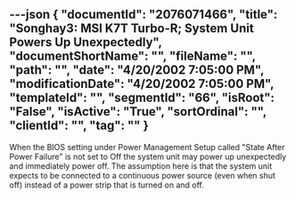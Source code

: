 ---json
{
  "documentId": "2076071466",
  "title": "Songhay3: MSI K7T Turbo-R; System Unit Powers Up Unexpectedly",
  "documentShortName": "",
  "fileName": "",
  "path": "",
  "date": "4/20/2002 7:05:00 PM",
  "modificationDate": "4/20/2002 7:05:00 PM",
  "templateId": "",
  "segmentId": "66",
  "isRoot": "False",
  "isActive": "True",
  "sortOrdinal": "",
  "clientId": "",
  "tag": ""
}
---

When the BIOS setting under Power Management Setup called &quot;State After Power Failure&quot; is not set to Off the system unit may power up unexpectedly and immediately power off. The assumption here is that the system unit expects to be connected to a continuous power source (even when shut off) instead of a power strip that is turned on and off.
